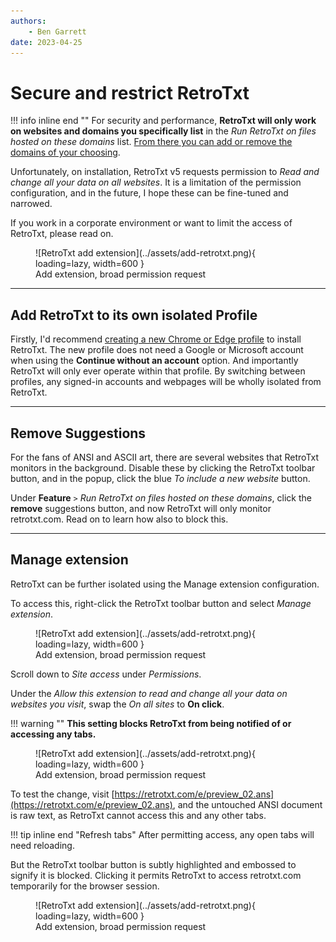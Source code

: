 ```yaml
---
authors:
    - Ben Garrett
date: 2023-04-25
---
```


# Secure and restrict RetroTxt

!!! info inline end ""
    For security and performance, **RetroTxt will only work on websites and domains you specifically list** in the _Run RetroTxt on files hosted on these domains_ list. [From there you can add or remove the domains of your choosing](/usage/first/#monitor-a-new-website).

Unfortunately, on installation, RetroTxt v5 requests permission to _Read and change all your data on all websites_. It is a limitation of the permission configuration, and in the future, I hope these can be fine-tuned and narrowed.

If you work in a corporate environment or want to limit the access of RetroTxt, please read on.

<figure markdown>
  ![RetroTxt add extension](../assets/add-retrotxt.png){ loading=lazy, width=600 }
  <figcaption>Add extension, broad permission request</figcaption>
</figure>

---

## Add RetroTxt to its own isolated Profile

Firstly, I'd recommend [creating a new Chrome or Edge profile](https://support.google.com/chrome/answer/2364824) to install RetroTxt. The new profile does not need a Google or Microsoft account when using the __Continue without an account__ option. And importantly RetroTxt will only ever operate within that profile. By switching between profiles, any signed-in accounts and webpages will be wholly isolated from RetroTxt.

---

## Remove Suggestions

For the fans of ANSI and ASCII art, there are several websites that RetroTxt monitors in the background. Disable these by clicking the RetroTxt toolbar button, and in the popup, click the blue _To include a new website_ button.

Under __Feature__ `>` _Run RetroTxt on files hosted on these domains_, click the **remove** suggestions button, and now RetroTxt will only monitor retrotxt.com. Read on to learn how also to block this.

---

## Manage extension

RetroTxt can be further isolated using the Manage extension configuration.

To access this, right-click the RetroTxt toolbar button and select _Manage extension_.

<figure markdown>
  ![RetroTxt add extension](../assets/add-retrotxt.png){ loading=lazy, width=600 }
  <figcaption>Add extension, broad permission request</figcaption>
</figure>

Scroll down to _Site access_ under _Permissions_.

Under the _Allow this extension to read and change all your data on websites you visit_, swap the _On all sites_ to __On click__.

!!! warning ""
    **This setting blocks RetroTxt from being notified of or accessing any tabs.**

<figure markdown>
  ![RetroTxt add extension](../assets/add-retrotxt.png){ loading=lazy, width=600 }
  <figcaption>Add extension, broad permission request</figcaption>
</figure>

To test the change, visit [https://retrotxt.com/e/preview_02.ans](https://retrotxt.com/e/preview_02.ans), and the untouched ANSI document is raw text, as RetroTxt cannot access this and any other tabs.

!!! tip inline end "Refresh tabs"
    After permitting access, any open tabs will need reloading.

But the RetroTxt toolbar button is subtly highlighted and embossed to signify it is blocked. Clicking it permits RetroTxt to access retrotxt.com temporarily for the browser session.

<figure markdown>
  ![RetroTxt add extension](../assets/add-retrotxt.png){ loading=lazy, width=600 }
  <figcaption>Add extension, broad permission request</figcaption>
</figure>